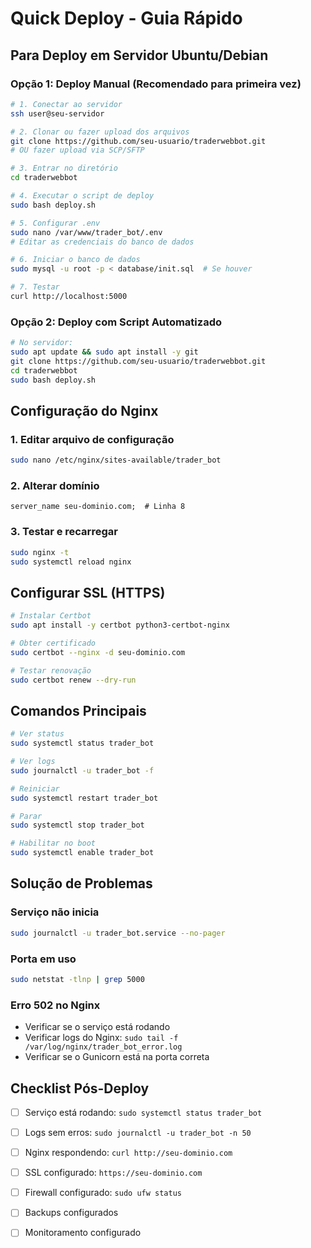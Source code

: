 # Quick Deploy - Guia Rápido

## Para Deploy em Servidor Ubuntu/Debian

### Opção 1: Deploy Manual (Recomendado para primeira vez)

```bash
# 1. Conectar ao servidor
ssh user@seu-servidor

# 2. Clonar ou fazer upload dos arquivos
git clone https://github.com/seu-usuario/traderwebbot.git
# OU fazer upload via SCP/SFTP

# 3. Entrar no diretório
cd traderwebbot

# 4. Executar o script de deploy
sudo bash deploy.sh

# 5. Configurar .env
sudo nano /var/www/trader_bot/.env
# Editar as credenciais do banco de dados

# 6. Iniciar o banco de dados
sudo mysql -u root -p < database/init.sql  # Se houver

# 7. Testar
curl http://localhost:5000
```

### Opção 2: Deploy com Script Automatizado

```bash
# No servidor:
sudo apt update && sudo apt install -y git
git clone https://github.com/seu-usuario/traderwebbot.git
cd traderwebbot
sudo bash deploy.sh
```

## Configuração do Nginx

### 1. Editar arquivo de configuração
```bash
sudo nano /etc/nginx/sites-available/trader_bot
```

### 2. Alterar domínio
```nginx
server_name seu-dominio.com;  # Linha 8
```

### 3. Testar e recarregar
```bash
sudo nginx -t
sudo systemctl reload nginx
```

## Configurar SSL (HTTPS)

```bash
# Instalar Certbot
sudo apt install -y certbot python3-certbot-nginx

# Obter certificado
sudo certbot --nginx -d seu-dominio.com

# Testar renovação
sudo certbot renew --dry-run
```

## Comandos Principais

```bash
# Ver status
sudo systemctl status trader_bot

# Ver logs
sudo journalctl -u trader_bot -f

# Reiniciar
sudo systemctl restart trader_bot

# Parar
sudo systemctl stop trader_bot

# Habilitar no boot
sudo systemctl enable trader_bot
```

## Solução de Problemas

### Serviço não inicia
```bash
sudo journalctl -u trader_bot.service --no-pager
```

### Porta em uso
```bash
sudo netstat -tlnp | grep 5000
```

### Erro 502 no Nginx
- Verificar se o serviço está rodando
- Verificar logs do Nginx: `sudo tail -f /var/log/nginx/trader_bot_error.log`
- Verificar se o Gunicorn está na porta correta

## Checklist Pós-Deploy

- [ ] Serviço está rodando: `sudo systemctl status trader_bot`
- [ ] Logs sem erros: `sudo journalctl -u trader_bot -n 50`
- [ ] Nginx respondendo: `curl http://seu-dominio.com`
- [ ] SSL configurado: `https://seu-dominio.com`
- [ ] Firewall configurado: `sudo ufw status`
- [ ] Backups configurados
- [ ] Monitoramento configurado

